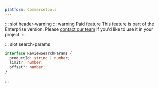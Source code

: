 ```yaml
---
platform: Commercetools
---
```


<IncludeContent content-key="use-review" />

::: slot header-warning
::: warning Paid feature
This feature is part of the Enterprise version. Please [contact our team](https://www.vuestorefront.io/contact/sales) if you'd like to use it in your project.
:::

::: slot search-params
```typescript
interface ReviewSearchParams {
  productId: string | number;
  limit?: number;
  offset?: number;
}
```
:::
